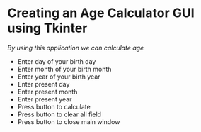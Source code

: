 # Creating an Age Calculator GUI using Tkinter

_By using this application we can calculate age_ 

* Enter day of your birth day
* Enter month of your birth month
* Enter year of your birth year
* Enter  present day
* Enter  present month
* Enter  present year
* Press button to calculate
* Press button to clear all field
* Press button to close main window 